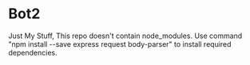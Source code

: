 # Bot2
Just My Stuff, This repo doesn't contain node_modules.  Use command "npm install --save express request body-parser" to install required dependencies.
